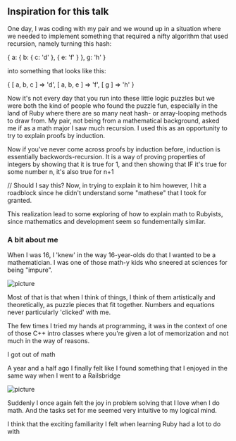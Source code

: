 ## Inspiration for this talk

One day, I was coding with my pair and we wound up in a situation where
we needed to implement something that required a nifty algorithm that
used recursion, namely turning this hash:

  { a: 
    { b:
      { c: 'd' },
      { e: 'f' }
    },
    g: 'h'
  }

into something that looks like this:

  {
    [ a, b, c ] => 'd',
    [ a, b, e ] => 'f',
    [ g ] => 'h'
  }

Now it's not every day that you run into these little logic puzzles but
we were both the kind of people who found the puzzle fun, especially in
the land of Ruby where there are so many neat hash- or array-looping
methods to draw from. My pair, not being from a mathematical background,
asked me if as a math major I saw much recursion.  I used this as an
opportunity to try to explain proofs by induction.

Now if you've never come across proofs by induction before, induction is
essentially backwords-recursion.  It is a way of proving properties of
integers by showing that it is true for 1, and then showing that IF it's
true for some number n, it's also true for n+1

// Should I say this?
Now, in trying to explain it to him however, I hit a roadblock since he didn't understand some "mathese" that I took for granted.  

This realization lead to some exploring of how to explain math to
Rubyists, since mathematics and development seem so fundementally
similar.

### A bit about me

When I was 16, I 'knew' in the way 16-year-olds do that I wanted to be a
mathematician. I was one of those math-y kids who sneered at sciences
for being "impure".  

![picture](purity.png)

Most of that is that when I think of things, I think of them
artistically and theoretically, as puzzle pieces that fit together.
Numbers and equations never particularly 'clicked' with me.

The few times I tried my hands at programming, it was in the context of
one of those C++ intro classes where you're given a lot of memorization 
and not much in the way of reasons. 

I got out of math

A year and a half ago I finally felt like I found something that I
enjoyed in the same way when I went to a Railsbridge

![picture](railsbridge.png)

Suddenly I once again felt the joy in problem solving that I love when I
do math.  And the tasks set for me seemed very intuitive to my logical mind.

I think that the exciting familiarity I felt when learning Ruby had a
lot to do with 

